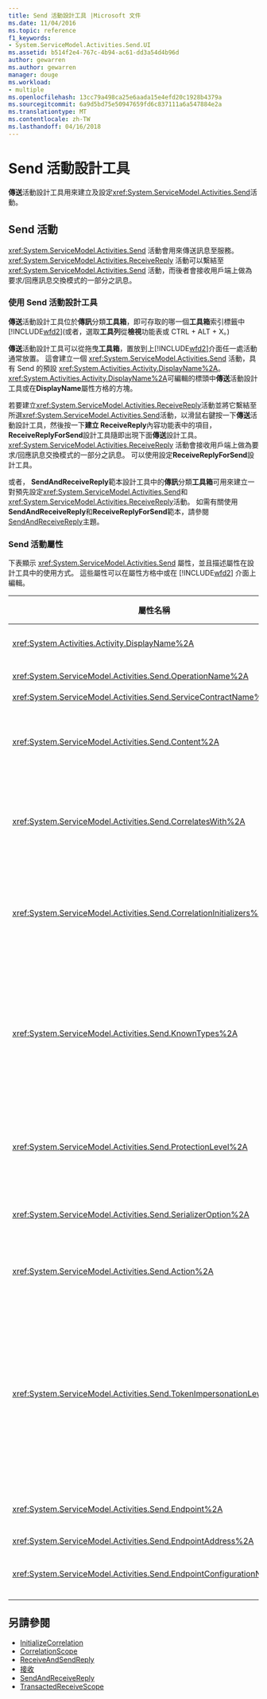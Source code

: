 ```yaml
---
title: Send 活動設計工具 |Microsoft 文件
ms.date: 11/04/2016
ms.topic: reference
f1_keywords:
- System.ServiceModel.Activities.Send.UI
ms.assetid: b514f2e4-767c-4b94-ac61-dd3a54d4b96d
author: gewarren
ms.author: gewarren
manager: douge
ms.workload:
- multiple
ms.openlocfilehash: 13cc79a498ca25e6aada15e4efd20c1928b4379a
ms.sourcegitcommit: 6a9d5bd75e50947659fd6c837111a6a547884e2a
ms.translationtype: MT
ms.contentlocale: zh-TW
ms.lasthandoff: 04/16/2018
---
```

# <a name="send-activity-designer"></a>Send 活動設計工具

**傳送**活動設計工具用來建立及設定<xref:System.ServiceModel.Activities.Send>活動。

## <a name="the-send-activity"></a>Send 活動
 <xref:System.ServiceModel.Activities.Send> 活動會用來傳送訊息至服務。 <xref:System.ServiceModel.Activities.ReceiveReply> 活動可以繫結至 <xref:System.ServiceModel.Activities.Send> 活動，而後者會接收用戶端上做為要求/回應訊息交換模式的一部分之訊息。

### <a name="using-the-send-activity-designer"></a>使用 Send 活動設計工具
 **傳送**活動設計工具位於**傳訊**分類**工具箱**，即可存取的哪一個**工具箱**索引標籤中[!INCLUDE[wfd2](../workflow-designer/includes/wfd2_md.md)](或者，選取**工具列**從**檢視**功能表或 CTRL + ALT + X。)

 **傳送**活動設計工具可以從拖曳**工具箱**，置放到上[!INCLUDE[wfd2](../workflow-designer/includes/wfd2_md.md)]介面任一處活動通常放置。 這會建立一個 <xref:System.ServiceModel.Activities.Send> 活動，具有 Send 的預設 <xref:System.Activities.Activity.DisplayName%2A>。 <xref:System.Activities.Activity.DisplayName%2A>可編輯的標頭中**傳送**活動設計工具或在**DisplayName**屬性方格的方塊。

 若要建立<xref:System.ServiceModel.Activities.ReceiveReply>活動並將它繫結至所選<xref:System.ServiceModel.Activities.Send>活動，以滑鼠右鍵按一下**傳送**活動設計工具，然後按一下**建立 ReceiveReply**內容功能表中的項目，**ReceiveReplyForSend**設計工具隨即出現下面**傳送**設計工具。 <xref:System.ServiceModel.Activities.ReceiveReply> 活動會接收用戶端上做為要求/回應訊息交換模式的一部分之訊息。 可以使用設定**ReceiveReplyForSend**設計工具。

 或者， **SendAndReceiveReply**範本設計工具中的**傳訊**分類**工具箱**可用來建立一對預先設定<xref:System.ServiceModel.Activities.Send>和<xref:System.ServiceModel.Activities.ReceiveReply>活動。 如需有關使用**SendAndReceiveReply**和**ReceiveReplyForSend**範本，請參閱[SendAndReceiveReply](../workflow-designer/sendandreceivereply-template-designer.md)主題。

### <a name="the-send-activity-properties"></a>Send 活動屬性
 下表顯示 <xref:System.ServiceModel.Activities.Send> 屬性，並且描述屬性在設計工具中的使用方式。 這些屬性可以在屬性方格中或在 [!INCLUDE[wfd2](../workflow-designer/includes/wfd2_md.md)] 介面上編輯。

|屬性名稱|必要項|使用方式|
|-------------------|--------------|-----------|
|<xref:System.Activities.Activity.DisplayName%2A>|False|<xref:System.ServiceModel.Activities.Send> 活動的易記名稱。 預設為 Send。 雖然 <xref:System.Activities.Activity.DisplayName%2A> 並非絕對必要，但建議您盡量使用。|
|<xref:System.ServiceModel.Activities.Send.OperationName%2A>|True|這個 <xref:System.ServiceModel.Activities.Send> 活動呼叫之服務作業的名稱。 這個屬性用來建構的預設值為**動作**屬性如果**動作**未明確設定屬性。|
|<xref:System.ServiceModel.Activities.Send.ServiceContractName%2A>|True|要呼叫之服務所實作的服務合約名稱。|
|<xref:System.ServiceModel.Activities.Send.Content%2A>|False|指定要接收的訊息或參數內容。 這可以是 <xref:System.ServiceModel.Activities.ReceiveMessageContent> 活動或 <xref:System.ServiceModel.Activities.ReceiveParametersContent> 活動。 編輯這個屬性旁邊的橢圓形按鈕，即可**內容**在屬性方格，或按一下欄位**定義...**按鈕**內容**上加上標籤**接收**活動設計工具介面。 兩者都顯示**內容定義**對話方塊。 如需如何使用此方塊的詳細資訊，請參閱[內容定義對話方塊](../workflow-designer/content-definition-dialog-box.md)主題。|
|<xref:System.ServiceModel.Activities.Send.CorrelatesWith%2A>|False|指定用來路由訊息到適當工作流程執行個體的 <xref:System.ServiceModel.Activities.CorrelationHandle>。<br /><br /> 按一下省略符號按鈕旁的 [<xref:System.ServiceModel.Activities.Send.CorrelatesWith%2A>屬性以開啟 [屬性] 方格中的**運算式編輯器**] 對話方塊。 如需有關使用這個對話方塊，請參閱[How to： 使用運算式編輯器](../workflow-designer/how-to-use-the-expression-editor.md)主題。|
|<xref:System.ServiceModel.Activities.Send.CorrelationInitializers%2A>|False|指定 <xref:System.ServiceModel.Activities.CorrelationInitializer> 物件的集合，這些物件會初始化多個 <xref:System.ServiceModel.Activities.CorrelationHandle> 物件，用來設定工作流程內的這個 <xref:System.ServiceModel.Activities.Send> 活動。 按一下省略符號按鈕旁的 [<xref:System.ServiceModel.Activities.Send.CorrelationInitializers%2A>屬性以開啟 [屬性] 方格中的**加入相互關聯初始設定式**] 對話方塊。 如需使用此方塊的詳細資訊，請參閱[加入 CorrelationInitializers 對話方塊](../workflow-designer/add-correlationinitializers-dialog-box.md)主題。|
|<xref:System.ServiceModel.Activities.Send.KnownTypes%2A>|False|這個 <xref:System.ServiceModel.Activities.Send> 活動要呼叫之服務作業之已知型別的集合。 這個屬性應該搭配 <xref:System.ServiceModel.Activities.Receive.SerializerOption%2A> 屬性 (設定為 <xref:System.Runtime.Serialization.DataContractSerializer>) 使用。 如果使用 <xref:System.Xml.Serialization.XmlSerializer>，則會忽略此項。<br /><br /> 按一下旁邊的橢圓形按鈕**KnownTypes**欄位在屬性方格中顯示**型別集合編輯器**對話方塊用來加入相關型別。<br /><br /> 按一下旁邊的橢圓形按鈕**KnownTypes**欄位在屬性方格中顯示**型別集合編輯器**對話方塊中，您可以加入相關型別。 如需使用此方塊的詳細資訊，請參閱[型別集合編輯器對話方塊](../workflow-designer/type-collection-editor-dialog-box.md)主題。|
|<xref:System.ServiceModel.Activities.Send.ProtectionLevel%2A>|True|指定訊息的 <xref:System.Net.Security.ProtectionLevel>。<br /><br /> 1。<xref:System.Net.Security.ProtectionLevel>表示僅有驗證。<br />2。<xref:System.Net.Security.ProtectionLevel>表示簽署資料以協助確保傳輸之資料的完整性。<br />3。<xref:System.Net.Security.ProtectionLevel>表示加密並簽署資料以協助確保傳輸資料的完整性與機密性。|
|<xref:System.ServiceModel.Activities.Send.SerializerOption%2A>|True|<xref:System.ServiceModel.Activities.Send> 活動要呼叫之服務作業所要使用的序列化程式。 預設值是 <xref:System.Runtime.Serialization.DataContractSerializer>，這會使用提供的資料合約，將型別的執行個體序列化及還原序列化，成為 XML 資料流或文件。|
|<xref:System.ServiceModel.Activities.Send.Action%2A>|False|指定訊息的動作標頭。 如果它未明確設定，其值會預設為：https://tempuri.org/{service合約命名空間} / {服務合約名稱} / {作業名稱}。 如果在 <xref:System.ServiceModel.Activities.Send> 活動上指定，則接收訊息的 <xref:System.ServiceModel.Activities.Receive> 活動必須與要正確傳遞的訊息具有相同的值。|
|<xref:System.ServiceModel.Activities.Send.TokenImpersonationLevel%2A>||訊息的接收者允許的 <xref:System.Security.Principal.TokenImpersonationLevel>。 它會定義安全性模擬等級管理的伺服器處理序可以代表用戶端處理序的程度。<xref:System.Security.Principal.TokenImpersonationLevel> 表示不會指派模擬等級。 <xref:System.Security.Principal.TokenImpersonationLevel> 表示伺服器處理序無法取得用戶端的識別資訊，也無法模擬用戶端。 <xref:System.Security.Principal.TokenImpersonationLevel> 表示伺服器處理序可以取得關於用戶端的資訊，例如安全識別項和權限，但無法模擬用戶端。 對於匯出其自己的物件之伺服器 (例如匯出資料表和檢視表的資料庫產品) 而言，這將會很有用。 藉由使用所擷取的用戶端安全性資訊，伺服器便可做出存取驗證決策，而不用具備使用其他服務的能力，這些服務使用用戶端的安全性內容。 <xref:System.Security.Principal.TokenImpersonationLevel> 表示伺服器處理序可在其本機系統上模擬用戶端的安全性內容。 伺服器無法在遠端系統上模擬用戶端。 <xref:System.Security.Principal.TokenImpersonationLevel> 表示伺服器處理序可在遠端系統上模擬用戶端的安全性內容。|
|<xref:System.ServiceModel.Activities.Send.Endpoint%2A>||<xref:System.ServiceModel.Endpoint> 活動傳送訊息的目標 <xref:System.ServiceModel.Activities.Send>。 如果這個屬性設定<xref:System.ServiceModel.Activities.Send.EndpointConfigurationName%2A>屬性應該是**null**。|
|<xref:System.ServiceModel.Activities.Send.EndpointAddress%2A>||訊息傳送至的 <xref:System.ServiceModel.EndpointAddress>。|
|<xref:System.ServiceModel.Activities.Send.EndpointConfigurationName%2A>||端點組態的名稱。 這個屬性會在您設定組態檔中的端點時設定。 這個屬性應該設定為指定的名稱**\<端點 >**組態檔中的項目。 如果設定這個屬性，<xref:System.ServiceModel.Activities.Send.Endpoint%2A>屬性應該是**null**。|

## <a name="see-also"></a>另請參閱

- [InitializeCorrelation](../workflow-designer/initializecorrelation-activity-designer.md)
- [CorrelationScope](../workflow-designer/correlationscope-activity-designer.md)
- [ReceiveAndSendReply](../workflow-designer/receiveandsendreply-template-designer.md)
- [接收](../workflow-designer/receive-activity-designer.md)
- [SendAndReceiveReply](../workflow-designer/sendandreceivereply-template-designer.md)
- [TransactedReceiveScope](../workflow-designer/transactedreceivescope-activity-designer.md)